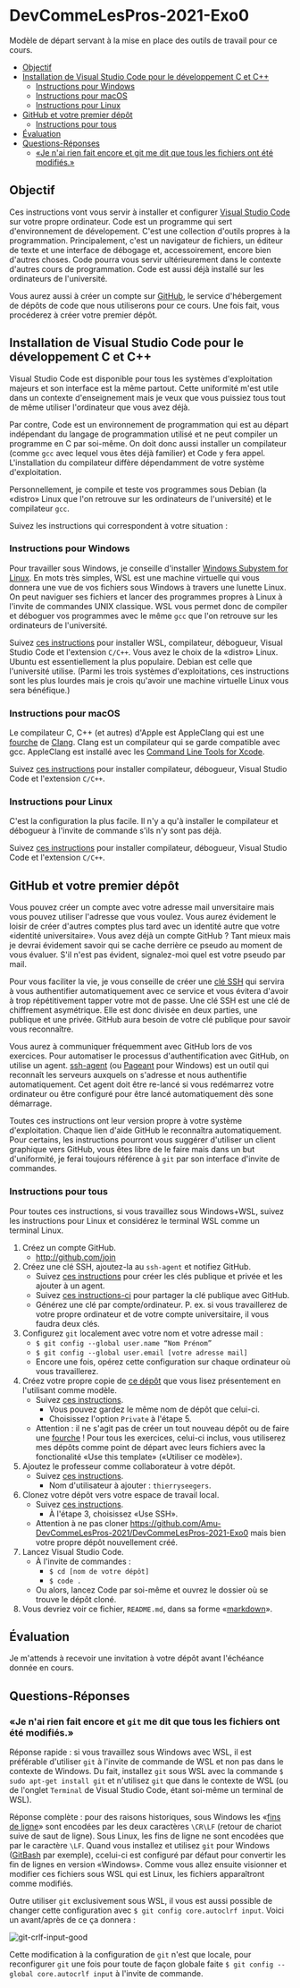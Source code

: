 # DevCommeLesPros-2021-Exo0

Modèle de départ servant à la mise en place des outils de travail pour ce cours.

<!-- TOC depthfrom:2 -->

- [Objectif](#objectif)
- [Installation de Visual Studio Code pour le développement C et C++](#installation-de-visual-studio-code-pour-le-d%C3%A9veloppement-c-et-c)
    - [Instructions pour Windows](#instructions-pour-windows)
    - [Instructions pour macOS](#instructions-pour-macos)
    - [Instructions pour Linux](#instructions-pour-linux)
- [GitHub et votre premier dépôt](#github-et-votre-premier-d%C3%A9p%C3%B4t)
    - [Instructions pour tous](#instructions-pour-tous)
- [Évaluation](#%C3%A9valuation)
- [Questions-Réponses](#questions-r%C3%A9ponses)
    - [«Je n'ai rien fait encore et git me dit que tous les fichiers ont été modifiés.»](#%C2%ABje-nai-rien-fait-encore-et-git-me-dit-que-tous-les-fichiers-ont-%C3%A9t%C3%A9-modifi%C3%A9s%C2%BB)

<!-- /TOC -->

## Objectif

Ces instructions vont vous servir à installer et configurer [Visual Studio Code](https://code.visualstudio.com) sur votre propre ordinateur.
Code est un programme qui sert d'environnement de dévelopement.
C'est une collection d'outils propres à la programmation.
Principalement, c'est un navigateur de fichiers, un éditeur de texte et une interface de débogage et, accessoirement, encore bien d'autres choses.
Code pourra vous servir ultérieurement dans le contexte d'autres cours de programmation.
Code est aussi déjà installé sur les ordinateurs de l'université.

Vous aurez aussi à créer un compte sur [GitHub](https://github.com), le service d'hébergement de dépôts de code que nous utiliserons pour ce cours.
Une fois fait, vous procéderez à créer votre premier dépôt.

## Installation de Visual Studio Code pour le développement C et C++

Visual Studio Code est disponible pour tous les systèmes d'exploitation majeurs et son interface est la même partout.
Cette uniformité m'est utile dans un contexte d'enseignement mais je veux que vous puissiez tous tout de même utiliser l'ordinateur que vous avez déjà.

Par contre, Code est un environnement de programmation qui est au départ indépendant du langage de programmation utilisé et ne peut compiler un programme en C par soi-même.
On doit donc aussi installer un compilateur (comme `gcc` avec lequel vous êtes déjà familier) et Code y fera appel.
L'installation du compilateur diffère dépendamment de votre système d'exploitation.

Personnellement, je compile et teste vos programmes sous Debian (la «distro» Linux que l'on retrouve sur les ordinateurs de l'université) et le compilateur `gcc`.

Suivez les instructions qui correspondent à votre situation :

### Instructions pour Windows

Pour travailler sous Windows, je conseille d'installer [Windows Subystem for Linux](https://fr.wikipedia.org/wiki/Windows_Subsystem_for_Linux).
En mots très simples, WSL est une machine virtuelle qui vous donnera une vue de vos fichiers sous Windows à travers une lunette Linux.
On peut naviguer ses fichiers et lancer des programmes propres à Linux à l'invite de commandes UNIX classique.
WSL vous permet donc de compiler et déboguer vos programmes avec le même `gcc` que l'on retrouve sur les ordinateurs de l'université.

Suivez [ces instructions](https://code.visualstudio.com/docs/cpp/config-wsl) pour installer WSL, compilateur, débogueur, Visual Studio Code et l'extension `C/C++`.
Vous avez le choix de la «distro» Linux.
Ubuntu est essentiellement la plus populaire.
Debian est celle que l'université utilise.
(Parmi les trois systèmes d'exploitations, ces instructions sont les plus lourdes mais je crois qu'avoir une machine virtuelle Linux vous sera bénéfique.)

### Instructions pour macOS

Le compilateur C, C++ (et autres) d'Apple est AppleClang qui est une [fourche](https://fr.wikipedia.org/wiki/Fork_(d%C3%A9veloppement_logiciel)) de [Clang](https://fr.wikipedia.org/wiki/Clang).
Clang est un compilateur qui se garde compatible avec gcc.
AppleClang est installé avec les [Command Line Tools for Xcode](https://download.developer.apple.com/Developer_Tools/Command_Line_Tools_for_Xcode_12.2/Command_Line_Tools_for_Xcode_12.2.dmg).

Suivez [ces instructions](https://code.visualstudio.com/docs/cpp/config-clang-mac) pour installer compilateur, débogueur, Visual Studio Code et l'extension `C/C++`.

### Instructions pour Linux

C'est la configuration la plus facile.
Il n'y a qu'à installer le compilateur et débogueur à l'invite de commande s'ils n'y sont pas déjà.

Suivez [ces instructions](https://code.visualstudio.com/docs/cpp/config-linux) pour installer compilateur, débogueur, Visual Studio Code et l'extension `C/C++`.

## GitHub et votre premier dépôt

Vous pouvez créer un compte avec votre adresse mail unversitaire mais vous pouvez utiliser l'adresse que vous voulez.
Vous aurez évidement le loisir de créer d'autres comptes plus tard avec un identité autre que votre «identité universitaire».
Vous avez déjà un compte GitHub ? Tant mieux mais je devrai évidement savoir qui se cache derrière ce pseudo au moment de vous évaluer. S'il n'est pas évident, signalez-moi quel est votre pseudo par mail.

Pour vous faciliter la vie, je vous conseille de créer une [clé SSH](https://en.wikipedia.org/wiki/Ssh-keygen) qui servira à vous authentifier automatiquement avec ce service et vous évitera d'avoir à trop répétitivement tapper votre mot de passe.
Une clé SSH est une clé de chiffrement asymétrique.
Elle est donc divisée en deux parties, une publique et une privée.
GitHub aura besoin de votre clé publique pour savoir vous reconnaître.

Vous aurez à communiquer fréquemment avec GitHub lors de vos exercices.
Pour automatiser le processus d'authentification avec GitHub, on utilise un agent.
[ssh-agent](https://fr.wikipedia.org/wiki/Ssh-agent) (ou [Pageant](https://en.wikipedia.org/wiki/PuTTY) pour Windows) est un outil qui reconnaît les serveurs auxquels on s'adresse et nous authentifie automatiquement.
Cet agent doit être re-lancé si vous redémarrez votre ordinateur ou être configuré pour être lancé automatiquement dès sone démarrage.

Toutes ces instructions ont leur version propre à votre système d'exploitation.
Chaque lien d'aide GitHub le reconnaîtra automatiquement.
Pour certains, les instructions pourront vous suggérer d'utiliser un client graphique vers GitHub, vous êtes libre de le faire mais dans un but d'uniformité, je ferai toujours référence à `git` par son interface d'invite de commandes.

### Instructions pour tous

Pour toutes ces instructions, si vous travaillez sous Windows+WSL, suivez les instructions pour Linux et considérez le terminal WSL comme un terminal Linux.

1. Créez un compte GitHub.
    - http://github.com/join
1. Créez une clé SSH, ajoutez-la au `ssh-agent` et notifiez GitHub.
    - Suivez [ces instructions](https://docs.github.com/en/free-pro-team@latest/github/authenticating-to-github/generating-a-new-ssh-key-and-adding-it-to-the-ssh-agent) pour créer les clés publique et privée et les ajouter à un agent.
    - Suivez [ces instructions-ci](https://docs.github.com/en/free-pro-team@latest/github/authenticating-to-github/adding-a-new-ssh-key-to-your-github-account) pour partager la clé publique avec GitHub.
    - Générez une clé par compte/ordinateur.
    P. ex. si vous travaillerez de votre propre ordinateur et de votre compte universitaire, il vous faudra deux clés.
1. Configurez `git` localement avec votre nom et votre adresse mail :
    - `$ git config --global user.name “Nom Prénom”`
    - `$ git config --global user.email [votre adresse mail]`
    - Encore une fois, opérez cette configuration sur chaque ordinateur où vous travaillerez.
1. Créez votre propre copie de [ce dépôt](https://github.com/Amu-DevCommeLesPros-2021/DevCommeLesPros-2021-Exo0) que vous lisez présentement en l'utilisant comme modèle.
    - Suivez [ces instructions](https://docs.github.com/en/free-pro-team@latest/github/creating-cloning-and-archiving-repositories/creating-a-repository-from-a-template).
        - Vous pouvez gardez le même nom de dépôt que celui-ci.
        - Choisissez l'option `Private` à l'étape 5.
    - Attention : il ne s'agit pas de créer un tout nouveau dépôt ou de faire une [fourche](https://docs.github.com/en/free-pro-team@latest/github/getting-started-with-github/fork-a-repo) ! Pour tous les exercices, celui-ci inclus, vous utiliserez mes dépôts comme point de départ avec leurs fichiers avec la fonctionalité «Use this template» («Utiliser ce modèle»).
1. Ajoutez le professeur comme collaborateur à votre dépôt.
    - Suivez [ces instructions](https://docs.github.com/en/free-pro-team@latest/github/setting-up-and-managing-your-github-user-account/inviting-collaborators-to-a-personal-repository).
        - Nom d'utilisateur à ajouter : `thierryseegers`.
1. Clonez votre dépôt vers votre espace de travail local.
    - Suivez [ces instructions](https://docs.github.com/en/free-pro-team@latest/github/creating-cloning-and-archiving-repositories/cloning-a-repository).
        - À l'étape 3, choisissez «Use SSH».
    - Attention à ne pas cloner https://github.com/Amu-DevCommeLesPros-2021/DevCommeLesPros-2021-Exo0 mais bien votre propre dépôt nouvellement créé.
1. Lancez Visual Studio Code.
    - À l'invite de commandes :
        - `$ cd [nom de votre dépôt]`
        - `$ code .`
    - Ou alors, lancez Code par soi-même et ouvrez le dossier où se trouve le dépôt cloné.
1. Vous devriez voir ce fichier, `README.md`, dans sa forme «[markdown](https://fr.wikipedia.org/wiki/Markdown)».

## Évaluation

Je m'attends à recevoir une invitation à votre dépôt avant l'échéance donnée en cours.

## Questions-Réponses

### «Je n'ai rien fait encore et `git` me dit que tous les fichiers ont été modifiés.»

Réponse rapide : si vous travaillez sous Windows avec WSL, il est préférable d'utiliser `git` à l'invite de commande de WSL et non pas dans le contexte de Windows.
Du fait, installez `git` sous WSL avec la commande `$ sudo apt-get install git` et n'utilisez `git` que dans le contexte de WSL (ou de l'onglet `Terminal` de Visual Studio Code, étant soi-même un terminal de WSL).

Réponse complète : pour des raisons historiques, sous Windows les «[fins de ligne](https://fr.wikipedia.org/wiki/Fin_de_ligne)» sont encodées par les deux caractères `\CR\LF` (retour de chariot suive de saut de ligne).
Sous Linux, les fins de ligne ne sont encodées que par le caractère `\LF`.
Quand vous installez et utilisez `git` pour Windows ([GitBash](https://git-scm.com/download/win) par exemple), ccelui-ci est configuré par défaut pour convertir les fin de lignes en version «Windows».
Comme vous allez ensuite visionner et modifier ces fichiers sous WSL qui est Linux, les fichiers apparaîtront comme modifiés.

Outre utiliser `git` exclusivement sous WSL, il vous est aussi possible de changer cette configuration avec `$ git config core.autoclrf input`.
Voici un avant/après de ce ça donnera :

![git-crlf-input-good](https://user-images.githubusercontent.com/1580647/108228834-8436e300-713f-11eb-9764-c8d553df6098.PNG)

Cette modification à la configuration de `git` n'est que locale, pour reconfigurer `git` une fois pour toute de façon globale faite `$ git config --global core.autocrlf input` à l'invite de commande.
